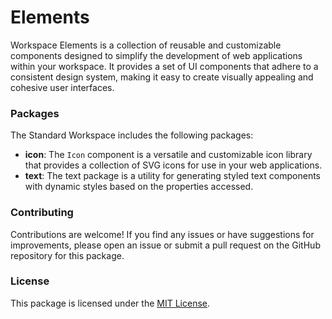 # Elements

Workspace Elements is a collection of reusable and customizable components designed to simplify the development of web applications within your workspace. It provides a set of UI components that adhere to a consistent design system, making it easy to create visually appealing and cohesive user interfaces.

### Packages

The Standard Workspace includes the following packages:

- **icon**: The `Icon` component is a versatile and customizable icon library that provides a collection of SVG icons for use in your web applications.
- **text**: The text package is a utility for generating styled text components with dynamic styles based on the properties accessed.

### Contributing

Contributions are welcome! If you find any issues or have suggestions for improvements, please open an issue or submit a pull request on the GitHub repository for this package.

### License

This package is licensed under the [MIT License](https://opensource.org/licenses/MIT).

